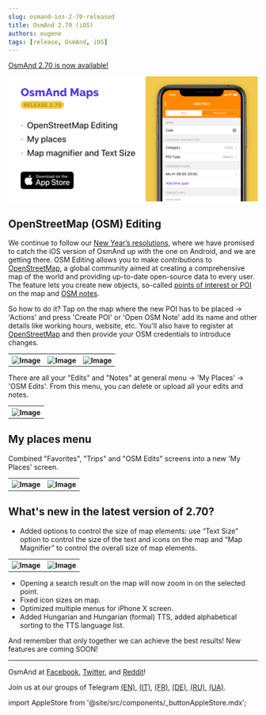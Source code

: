 ```yaml
---
slug: osmand-ios-2-70-released
title: OsmAnd 2.70 (iOS)
authors: eugene
tags: [release, OsmAnd, iOS]
---
```


<a href="https://itunes.apple.com/us/app/osmand-maps-travel-navigate/id934850257">OsmAnd 2.70 is now available!</a>

![OsmAnd iOS 2.70](./ios-2-7.png)

<!--truncate-->

## OpenStreetMap (OSM) Editing

We continue to follow our <a href="https://osmand.net/blog/2019-ny-resolutions">New Year’s resolutions</a>, where we have promised to catch the iOS version of OsmAnd up with the one on Android, and we are getting there. 
OSM Editing allows you to make contributions to <a href="https://www.openstreetmap.org">OpenStreetMap</a>, a global community aimed at creating a comprehensive map of the world and providing up-to-date open-source data to every user.
The feature lets you create new objects, so-called <a href="https://wiki.openstreetmap.org/wiki/Points_of_interest">points of interest or POI</a> on the map and <a href="https://wiki.openstreetmap.org/wiki/Notes">OSM notes</a>.

So how to do it? Tap on the map where the new POI has to be placed -> 'Actions' and press 'Create POI' or 'Open OSM Note' add its name and other details like working hours, website, etc. You'll also have to register at <a href="https://www.openstreetmap.org">OpenStreetMap</a> and then provide your OSM credentials to introduce changes.


<table>
  <tr>
    <th><img src={require('./ios-2-7-1.png').default} alt="Image"/></th>
    <th><img src={require('./ios-2-7-2.png').default} alt="Image"/></th>
    <th><img src={require('./ios-2-7-3.png').default} alt="Image"/></th>
  </tr>
</table> 


There are all your "Edits" and "Notes" at general menu -> 'My Places' -> 'OSM Edits'. From this menu, you can delete or upload all your edits and notes.

<table>
  <tr>
    <th><img src={require('./ios-2-7-4.png').default} alt="Image"/></th>
  </tr>
</table> 

## My places menu

Combined "Favorites", "Trips" and "OSM Edits" screens into a new 'My Places' screen.

<table>
  <tr>
    <th><img src={require('./ios-2-7-5.png').default} alt="Image"/></th>
    <th><img src={require('./ios-2-7-6.png').default} alt="Image"/></th>
  </tr>
</table> 


## What's new in the latest version of 2.70?

- Added options to control the size of map elements: use “Text Size” option to control the size of the text and icons on the map and “Map Magnifier” to control the overall size of map elements.

<table>
  <tr>
    <th><img src={require('./ios-2-7-8.png').default} alt="Image"/></th>
    <th><img src={require('./ios-2-7-9.png').default} alt="Image"/></th>
  </tr>
</table> 

- Opening a search result on the map will now zoom in on the selected point.
- Fixed icon sizes on map.
- Optimized multiple menus for iPhone X screen.
- Added Hungarian and Hungarian (formal) TTS, added alphabetical sorting to the TTS language list.
	


And remember that only together we can achieve the best results!
New features are coming SOON!

____________________________ 

<p>OsmAnd at <a href="https://www.facebook.com/osmandapp/">Facebook</a>, <a href="https://www.twitter.com/osmandapp/">Twitter</a>, and <a href="https://www.reddit.com/r/OsmAnd/">Reddit</a>!</p>
 <p>Join us at our groups of Telegram <a href="https://t.me/OsmAndMaps">(EN)</a>, <a href="https://t.me/itosmand">(IT)</a>,  <a href="https://t.me/frosmand">(FR)</a>, <a href="https://t.me/deosmand">(DE)</a>, <a href="https://t.me/ruosmand">(RU)</a>, <a href="https://t.me/uaosmand">(UA)</a>.</p>


import AppleStore from '@site/src/components/_buttonAppleStore.mdx';

<AppleStore/>